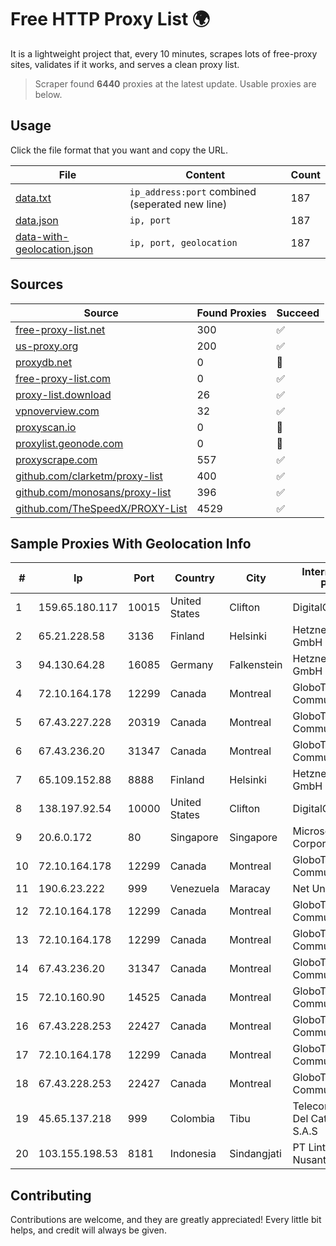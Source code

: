 
# Free HTTP Proxy List 🌍

It is a lightweight project that, every 10 minutes, scrapes lots of free-proxy sites, validates if it works, and serves a clean proxy list.


> Scraper found **6440** proxies at the latest update. Usable proxies are below.

## Usage

Click the file format that you want and copy the URL.


|File|Content|Count|
|----|-------|-----|
|[data.txt](https://raw.githubusercontent.com/themiralay/Proxy-List-World/master/data.txt)|`ip_address:port` combined (seperated new line)|187|
|[data.json](https://raw.githubusercontent.com/themiralay/Proxy-List-World/master/data.json)|`ip, port`|187|
|[data-with-geolocation.json](https://raw.githubusercontent.com/themiralay/Proxy-List-World/master/data-with-geolocation.json)|`ip, port, geolocation`|187|

## Sources

|Source|Found Proxies|Succeed|
|------|-------------|-------|
|[free-proxy-list.net](https://free-proxy-list.net)|300|✅|
|[us-proxy.org](https://www.us-proxy.org)|200|✅|
|[proxydb.net](http://proxydb.net)|0|🚫|
|[free-proxy-list.com](https://free-proxy-list.com/?page=&port=&type%5B%5D=http&type%5B%5D=https&up_time=0&search=Search)|0|✅|
|[proxy-list.download](https://www.proxy-list.download/HTTP)|26|✅|
|[vpnoverview.com](https://vpnoverview.com/privacy/anonymous-browsing/free-proxy-servers)|32|✅|
|[proxyscan.io](https://www.proxyscan.io)|0|🚫|
|[proxylist.geonode.com](https://proxylist.geonode.com/api/proxy-list?limit=300&page=1&sort_by=lastChecked&sort_type=desc&protocols=http,https)|0|🚫|
|[proxyscrape.com](https://api.proxyscrape.com/v2/?request=displayproxies&protocol=http&timeout=10000&country=all&ssl=all&anonymity=all)|557|✅|
|[github.com/clarketm/proxy-list](https://raw.githubusercontent.com/clarketm/proxy-list/master/proxy-list-raw.txt)|400|✅|
|[github.com/monosans/proxy-list](https://raw.githubusercontent.com/monosans/proxy-list/main/proxies/http.txt)|396|✅|
|[github.com/TheSpeedX/PROXY-List](https://raw.githubusercontent.com/TheSpeedX/PROXY-List/master/http.txt)|4529|✅|


## Sample Proxies With Geolocation Info

|#|Ip|Port|Country|City|Internet Service Provider|
|-|--|----|-------|----|-------------------------|
|1|159.65.180.117|10015|United States|Clifton|DigitalOcean, LLC|
|2|65.21.228.58|3136|Finland|Helsinki|Hetzner Online GmbH|
|3|94.130.64.28|16085|Germany|Falkenstein|Hetzner Online GmbH|
|4|72.10.164.178|12299|Canada|Montreal|GloboTech Communications|
|5|67.43.227.228|20319|Canada|Montreal|GloboTech Communications|
|6|67.43.236.20|31347|Canada|Montreal|GloboTech Communications|
|7|65.109.152.88|8888|Finland|Helsinki|Hetzner Online GmbH|
|8|138.197.92.54|10000|United States|Clifton|DigitalOcean, LLC|
|9|20.6.0.172|80|Singapore|Singapore|Microsoft Corporation|
|10|72.10.164.178|12299|Canada|Montreal|GloboTech Communications|
|11|190.6.23.222|999|Venezuela|Maracay|Net Uno|
|12|72.10.164.178|12299|Canada|Montreal|GloboTech Communications|
|13|72.10.164.178|12299|Canada|Montreal|GloboTech Communications|
|14|67.43.236.20|31347|Canada|Montreal|GloboTech Communications|
|15|72.10.160.90|14525|Canada|Montreal|GloboTech Communications|
|16|67.43.228.253|22427|Canada|Montreal|GloboTech Communications|
|17|72.10.164.178|12299|Canada|Montreal|GloboTech Communications|
|18|67.43.228.253|22427|Canada|Montreal|GloboTech Communications|
|19|45.65.137.218|999|Colombia|Tibu|Telecomunicaciones Del Catatumbo S.A.S|
|20|103.155.198.53|8181|Indonesia|Sindangjati|PT Lintas Jaringan Nusantara|



## Contributing

Contributions are welcome, and they are greatly appreciated! Every
little bit helps, and credit will always be given.

